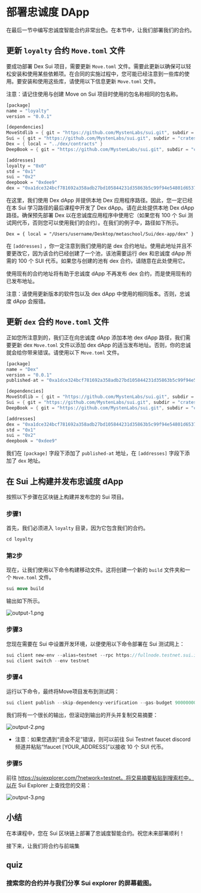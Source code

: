 # 部署忠诚度 DApp

在最后一节中编写忠诚度智能合约非常出色。在本节中，让我们部署我们的合约。

## 更新 `loyalty` 合约 `Move.toml` 文件

要成功部署 Dex Sui 项目，需要更新 `Move.toml` 文件。需要此更新以确保可以轻松安装和使用某些依赖项。在合同的实施过程中，您可能已经注意到一些库的使用。要安装和使用这些库，请使用以下信息更新 `Move.toml` 文件。

注意：请记住使用与创建 Move on Sui 项目时使用的包名称相同的包名称。

```rust
[package]
name = "loyalty"
version = "0.0.1"

[dependencies]
MoveStdlib = { git = "https://github.com/MystenLabs/sui.git", subdir = "crates/sui-framework/packages/move-stdlib", rev = "testnet-v1.18.0" }
Sui = { git = "https://github.com/MystenLabs/sui.git", subdir = "crates/sui-framework/packages/sui-framework", rev = "testnet-v1.18.0" }
Dex = { local = "../dex/contracts" }
DeepBook = { git = "https://github.com/MystenLabs/sui.git", subdir = "crates/sui-framework/packages/deepbook", rev = "testnet-v1.18.0" }

[addresses]
loyalty = "0x0"
std = "0x1"
sui = "0x2"
deepbook = "0xdee9"
dex = "0xa1dce324bcf781692a358adb27bd105844231d35863b5c99f94e54801d653788"
```

在这里，我们使用 Dex dApp 并提供本地 Dex 应用程序路径。因此，您一定已经在本 Sui 学习路径的最后课程中开发了 Dex dApp。请在此处提供本地 Dex dApp 路径。确保预先部署 Dex 以在忠诚度应用程序中使用它（如果您有 100 个 Sui 测试网代币，否则您可以使用我们的合约）。在我们的例子中，路径如下所示。

```abnf
Dex = { local = "/Users/username/Desktop/metaschool/Sui/dex-app/dex" }
```

在 `[addresses]` ，你一定注意到我们使用的是 dex 合约地址。使用此地址并且不要更改它，因为该合约已经创建了一个池，该池需要运行 dex 和忠诚度 dApp 所需的 100 个 SUI 代币。如果您与创建的池有 dex 合约，请随意在此处使用它。

使用现有的合约地址将有助于忠诚度 dApp 不再发布 dex 合约，而是使用现有的已发布地址。

注意：请使用更新版本的软件包以及 dex dApp 中使用的相同版本。否则，忠诚度 dApp 会报错。

## 更新 `dex` 合约 `Move.toml` 文件

正如您所注意到的，我们正在向忠诚度 dApp 添加本地 dex dApp 路径，我们需要更新 dex `Move.toml` 文件以添加 dex dApp 的适当发布地址。否则，你的忠诚就会给你带来错误。请使用以下 `Move.toml` 文件。

```rust
[package]
name = "Dex"
version = "0.0.1"
published-at = "0xa1dce324bcf781692a358adb27bd105844231d35863b5c99f94e54801d653788"

[dependencies]
MoveStdlib = { git = "https://github.com/MystenLabs/sui.git", subdir = "crates/sui-framework/packages/move-stdlib", rev = "testnet-v1.18.0" }
Sui = { git = "https://github.com/MystenLabs/sui.git", subdir = "crates/sui-framework/packages/sui-framework", rev = "testnet-v1.18.0" }
DeepBook = { git = "https://github.com/MystenLabs/sui.git", subdir = "crates/sui-framework/packages/deepbook", rev = "testnet-v1.18.0" }

[addresses]
dex = "0xa1dce324bcf781692a358adb27bd105844231d35863b5c99f94e54801d653788"
std = "0x1"
sui = "0x2"
deepbook = "0xdee9"
```

我们在 `[package]` 字段下添加了 `published-at` 地址，在 `[addresses]` 字段下添加了 `dex` 地址。

## **在 Sui 上构建并发布忠诚度 dApp**

按照以下步骤在区块链上构建并发布您的 Sui 项目。

###  步骤1

首先，我们必须进入 `loyalty` 目录，因为它包含我们的合约。

```rust
cd loyalty
```

###  第2步

现在，让我们使用以下命令构建移动文件。这将创建一个新的 `build` 文件夹和一个 `Move.toml` 文件。

```rust
sui move build
```

输出如下所示。

![output-1.png](https://github.com/0xmetaschool/Learning-Projects/blob/main/assests_for_all/sui-loyalty-dapp/Deploying%20the%20Loyalty%20DApp/output-1.png?raw=true)

###  步骤3

您现在需要在 Sui 中设置开发环境，以便使用以下命令部署在 Sui 测试网上：

```rust
sui client new-env --alias=testnet --rpc https://fullnode.testnet.sui.io:443
sui client switch --env testnet
```

###  步骤4

运行以下命令，最终将Move项目发布到测试网：

```rust
sui client publish --skip-dependency-verification --gas-budget 90000000
```

我们将有一个很长的输出，但滚动到输出的开头并复制交易摘要：

![output-2.png](https://github.com/0xmetaschool/Learning-Projects/blob/main/assests_for_all/sui-loyalty-dapp/Deploying%20the%20Loyalty%20DApp/output-2.png?raw=true)

- 注意：如果您遇到“资金不足”错误，则可以前往 Sui Testnet faucet discord 频道并粘贴“!faucet [YOUR_ADDRESS]”以接收 10 个 SUI 代币。

###  步骤5

前往 https://suiexplorer.com/?network=testnet。将交易摘要粘贴到搜索栏中，以在 Sui Explorer 上查找您的交易：

![output-3.png](https://github.com/0xmetaschool/Learning-Projects/blob/main/assests_for_all/sui-loyalty-dapp/Deploying%20the%20Loyalty%20DApp/output-3.png?raw=true)

## 小结

在本课程中，您在 Sui 区块链上部署了忠诚度智能合约。祝您未来部署顺利！

接下来，让我们将合约与前端集

## quiz

### 搜索您的合约并与我们分享 Sui explorer 的屏幕截图。